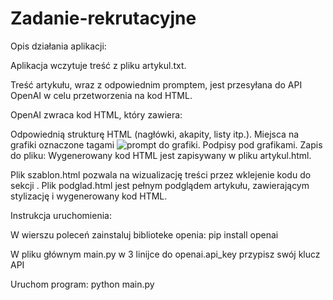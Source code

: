 # Zadanie-rekrutacyjne
Opis działania aplikacji:

Aplikacja wczytuje treść z pliku artykul.txt.

Treść artykułu, wraz z odpowiednim promptem, jest przesyłana do API OpenAI w celu przetworzenia na kod HTML.

OpenAI zwraca kod HTML, który zawiera:

Odpowiednią strukturę HTML (nagłówki, akapity, listy itp.).
Miejsca na grafiki oznaczone tagami <img src="image_placeholder.jpg" alt="prompt do grafiki">.
Podpisy pod grafikami.
Zapis do pliku: Wygenerowany kod HTML jest zapisywany w pliku artykul.html.

Plik szablon.html pozwala na wizualizację treści przez wklejenie kodu do sekcji <body>.
Plik podglad.html jest pełnym podglądem artykułu, zawierającym stylizację i wygenerowany kod HTML.

Instrukcja uruchomienia:

W wierszu poleceń zainstaluj biblioteke openia:
pip install openai

W pliku głównym main.py w 3 linijce do openai.api_key przypisz swój klucz API

Uruchom program:
python main.py
